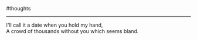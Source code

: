 #thoughts 

___
I'll call it a date when you hold my hand,  
A crowd of thousands without you which seems bland.  

